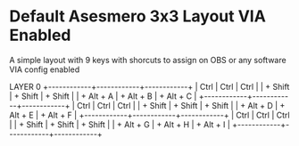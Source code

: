 # Default Asesmero 3x3 Layout VIA Enabled

A simple layout with 9 keys with shorcuts to assign on OBS or any software
VIA config enabled

LAYER 0 
+------------+------------+------------+
|    Ctrl    |    Ctrl    |    Ctrl    |
| + Shift    | + Shift    | + Shift    |
| + Alt + A  | + Alt + B  | + Alt + C  |
+------------+------------+------------+
|    Ctrl    |    Ctrl    |    Ctrl    |
| + Shift    | + Shift    | + Shift    |
| + Alt + D  | + Alt + E  | + Alt + F  |
+------------+------------+------------+
|    Ctrl    |    Ctrl    |    Ctrl    |
| + Shift    | + Shift    | + Shift    |
| + Alt + G  | + Alt + H  | + Alt + I  |
+------------+------------+------------+
